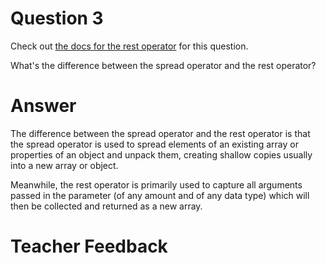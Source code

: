 # Question 3

Check out [the docs for the rest operator](https://developer.mozilla.org/en-US/docs/Web/JavaScript/Reference/Functions/rest_parameters) for this question.

What's the difference between the spread operator and the rest operator?

# Answer

The difference between the spread operator and the rest operator is that the spread operator is used to spread elements of an existing array or properties of an object and unpack them, creating shallow copies usually into a new array or object.

Meanwhile, the rest operator is primarily used to capture all arguments passed in the parameter (of any amount and of any data type) which will then be collected and returned as a new array.

# Teacher Feedback
